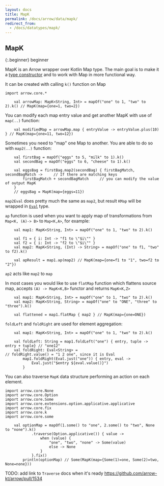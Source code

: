 ```yaml
---
layout: docs
title: MapK
permalink: /docs/arrow/data/mapk/
redirect_from:
  - /docs/datatypes/mapk/
---
```


## MapK

{:.beginner}
beginner

MapK is an Arrow wrapper over Kotlin Map type. The main goal is to make it a [type constructor](/docs/patterns/glossary/#type-constructors)
and to work with Map in more functional way.

It can be created with calling `k()` function on Map

```kotlin:ank
import arrow.core.*

    val arrowMap: MapK<String, Int> = mapOf("one" to 1, "two" to 2).k() // MapK(map={one=1, two=2})
```

You can modify each map entry value and get another MapK with use of `map(..)` function:
```kotlin:ank
    val modifiedMap = arrowMap.map { entryValue -> entryValue.plus(10) } // MapK(map={one=11, two=12})
```

Sometimes you need to "map" one Map to another. You are able to do so with `map2(..)` function:
```kotlin:ank
    val firstBag = mapOf("eggs" to 5, "milk" to 1).k()
    val secondBag = mapOf("eggs" to 6, "cheese" to 1).k()

    val eggsBag = firstBag.map2(secondBag) { firstBagMatch, secondBagMatch ->     // If there are matching keys
        firstBagMatch + secondBagMatch     // you can modify the value of output MapK
    }
    // eggsBag = MapK(map={eggs=11})
```
`map2Eval` does pretty much the same as `map2`, but result `KMap` will be wrapped in [`Eval`](https://arrow-kt.io/docs/arrow/core/eval/#eval) type.

`ap` function is used when you want to apply map of transformations from `Map<K, (A)-> B>` to `Map<K,A>`, for example:
```kotlin:ank
    val map1: MapK<String, Int> = mapOf("one" to 1, "two" to 2).k()
    
    val f1 = { i: Int -> "f1 to \"$i\"" }
    val f2 = { i: Int -> "f2 to \"$i\"" }
    val map2: MapK<String, (Int) -> String> = mapOf("one" to f1, "two" to f2).k()

    val apResult = map1.ap(map2) // MapK(map={one=f1 to "1", two=f2 to "2"})
``` 
`ap2` acts like `map2` to `map`

In most cases you would like to use `flatMap` function which flattens source map, accepts `(A) -> MapK<K,B>` functor and returns `MapK<K,Z>`
```kotlin:ank
    val map1: MapK<String, Int> = mapOf("one" to 1, "two" to 2).k()
    val map2: MapK<String, String> = mapOf("one" to "ONE", "three" to "three").k()

    val flattened = map1.flatMap { map2 } // MapK(map={one=ONE})
```

`foldLeft` and `foldRight` are used for element aggregation:
```kotlin:ank
    val map1: MapK<String, Int> = mapOf("one" to 1, "two" to 2).k()

    val foldLeft: String = map1.foldLeft("one") { entry, tuple -> entry + tuple} // "one12"
    val foldRight: Eval<String> =                                                // foldRight.value() = "1 2 one", since it is Eval
        map1.foldRight(Eval.just("one")) { entry, eval ->
            Eval.just("$entry ${eval.value()}")
        }
```

You can also traverse `MapK` data structure performing an action on each element.
```kotlin:ank
import arrow.core.None
import arrow.core.Option
import arrow.core.Some
import arrow.core.extensions.option.applicative.applicative
import arrow.core.fix
import arrow.core.k
import arrow.core.some

    val optionMap = mapOf(1.some() to "one", 2.some() to "two", None to "none").k()
            .traverse(Option.applicative()) { value ->
                when (value) {
                    "one", "two", "none" -> Some(value)
                    else -> None
                }
            }.fix()
        println(optionMap) // Some(MapK(map={Some(1)=one, Some(2)=two, None=none}))
``` 
TODO: add link to `Traverse` docs when it's ready https://github.com/arrow-kt/arrow/pull/1534